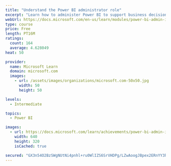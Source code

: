 ```yaml
---
title: "Understand the Power BI administrator role"
excerpt: "Learn how to administer Power BI to support business decisions backed by data."
webUrl: https://docs.microsoft.com/en-us/learn/modules/power-bi-admin-intro/
type: course
price: Free
length: PT16M
ratings:
  count: 164
  average: 4.628049
heat: 50

provider:
  name: Microsoft Learn
  domain: microsoft.com
  images:
    - url: /assets/images/organizations/microsoft.com-50x50.jpg
      width: 50
      height: 50

levels:
  - Intermediate

topics:
  - Power BI

images:
  - url: https://docs.microsoft.com/learn/achievements/power-bi-admin-intro-social.png
    width: 640
    height: 320
    isCached: true

secured: "GX3n54O2BzSWgNUtNi4pnhl+ru0WlIZS6SrVHDPg/LZwAoogJBpex2ERnYY3hLFMDXNaUVKf/+IXPOKimU9YtY5Ax7iM6jy2VPEAYonswuSVRgiEqWmB2PTZpWloNyusDuuKK5FlHSPKICF38/BfJDm1vj3gn+pcEcS5lyzyj5RlHab0a65o2G7xbdIM05Zuo168u8ZsjyPATf+lBcLck0Ulp7WvR6vy+mqOHukOE1ZhzaRr59t5EQ8gkzudKp3hJ+7KJenymrZv5oSi26qEAwQs2dGs4ikVYKzolMMb/sEikWTPZBtsKu7j9uw7svFj9t/DvcTzGlgz6ERu532ZiPyEEVvsT1x+BfrPE+0r/tpwqrdckWxVcSXsyAp+X/ezzVWFcnDiRxLSBWpH4FY/g+0UH2I9b2nSfH37aMuUdp4=;AZvVK8s+HYIah4rJwxliIA=="
---
```


